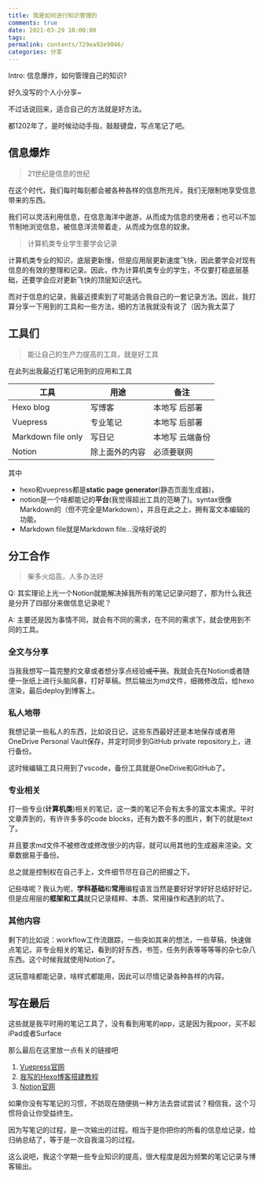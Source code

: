 ```yaml
---
title: 我是如何进行知识管理的
comments: true
date: 2021-03-29 10:00:00
tags:
permalink: contents/729ea92e9046/
categories: 分享
---
```


Intro: 信息爆炸，如何管理自己的知识?

好久没写的个人小分享~

不过话说回来，适合自己的方法就是好方法。

<!-- more -->

都1202年了，是时候动动手指，敲敲键盘，写点笔记了吧。

## 信息爆炸

> 21世纪是信息的世纪

在这个时代，我们每时每刻都会被各种各样的信息所充斥。我们无限制地享受信息带来的东西。

我们可以灵活利用信息，在信息海洋中遨游，从而成为信息的使用者；也可以不加节制地浏览信息，被信息洋流带着走，从而成为信息的奴隶。

> 计算机类专业学生要学会记录

计算机类专业的知识，底层更新慢，但是应用层更新速度飞快，因此要学会对现有信息的有效的整理和记录。因此，作为计算机类专业的学生，不仅要打稳底层基础，还要学会应对更新飞快的顶层知识迭代。

而对于信息的记录，我最近摸索到了可能适合我自己的一套记录方法。因此，我打算分享一下用到的工具和一些方法，细的方法我就没有说了（因为我太菜了

## 工具们

> 能让自己的生产力提高的工具，就是好工具

在此列出我最近打笔记用到的应用和工具

|工具|用途|备注
|--|--|--
|Hexo blog|写博客|本地写 后部署
|Vuepress|专业笔记|本地写 后部署
|Markdown file only|写日记|本地写 云端备份
|Notion|除上面外的内容|必须要联网

其中

- hexo和vuepress都是**static page generator**(静态页面生成器)，
- notion是一个啥都能记的**平台**(我觉得超出工具的范畴了)。syntax很像Markdown的（但不完全是Markdown），并且在此之上，拥有富文本编辑的功能。
- Markdown file就是Markdown file...没啥好说的

## 分工合作

> 柴多火焰高，人多办法好

Q: 其实理论上光一个Notion就能解决掉我所有的笔记记录问题了，那为什么我还是分开了四部分来做信息记录呢？

A: 主要还是因为事情不同，就会有不同的需求，在不同的需求下，就会使用到不同的工具。

### 全文与分享

当我我想写一篇完整的文章或者想分享点经验~~或干货~~。我就会先在Notion或者随便一张纸上进行头脑风暴，打好草稿。然后输出为md文件，细微修改后，给hexo渲染，最后deploy到博客上。

### 私人地带

我想记录一些私人的东西，比如说日记，这些东西最好还是本地保存或者用OneDrive Personal Vault保存，并定时同步到GitHub private repository上，进行备份。

这时候编辑工具只用到了vscode，备份工具就是OneDrive和GitHub了。

### 专业相关

打一些专业(**计算机类**)相关的笔记，这一类的笔记不会有太多的富文本需求。平时文章弄到的，有许许多多的code blocks，还有为数不多的图片，剩下的就是text了。

并且要求md文件不被修改或修改很少的内容，就可以用其他的生成器来渲染。文章数据易于备份。

总之就是控制权在自己手上，文件细节尽在自己的把握之下。

记些啥呢？我认为呢，**学科基础**和**常用**编程语言当然是要好好学好好总结好好记，但是应用层的**框架和工具**就只记录精粹、本质、常用操作和遇到的坑了。

### 其他内容

剩下的比如说：workflow工作流跟踪，一些突如其来的想法，一些草稿，快速做点笔记，非专业相关的笔记，看到的好东西，书签，任务列表等等等等的杂七杂八东西。这个时候我就使用Notion了。

这玩意啥都能记录，啥样式都能用，因此可以尽情记录各种各样的内容。

## 写在最后

这些就是我平时用的笔记工具了，没有看到用笔的app，这是因为我poor，买不起iPad或者Surface

那么最后在这里放一点有关的链接吧

1. [Vuepress官网](https://vuepress.vuejs.org/)
2. [我写的Hexo博客搭建教程](https://blog.situ2001.com/contents/43abca4995a8/)
3. [Notion官网](https://www.notion.so/)

如果你没有写笔记的习惯，不妨现在随便挑一种方法去尝试尝试？相信我，这个习惯将会让你受益终生。

因为写笔记的过程，是一次输出的过程。相当于是你把你的所看的信息给记录，给归纳总结了，等于是一次自我温习的过程。

这么说吧，我这个学期一些专业知识的提高，很大程度是因为频繁的笔记记录与博客输出。
